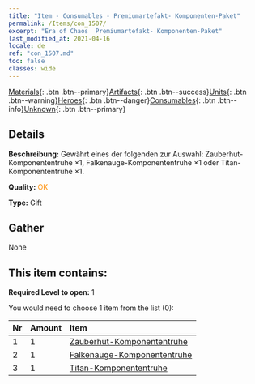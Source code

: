 ```yaml
---
title: "Item - Consumables - Premiumartefakt- Komponenten-Paket"
permalink: /Items/con_1507/
excerpt: "Era of Chaos  Premiumartefakt- Komponenten-Paket"
last_modified_at: 2021-04-16
locale: de
ref: "con_1507.md"
toc: false
classes: wide
---
```

 [Materials](/de/Items/){: .btn .btn--primary}[Artifacts](/de/Items/Artifacts/){: .btn .btn--success}[Units](/de/Items/Units/){: .btn .btn--warning}[Heroes](/de/Items/Heroes/){: .btn .btn--danger}[Consumables](/de/Items/Consumables/){: .btn .btn--info}[Unknown](/de/Items/Unknown/){: .btn .btn--primary}

## Details
 **Beschreibung:** Gewährt eines der folgenden zur Auswahl: Zauberhut-Komponententruhe ×1, Falkenauge-Komponententruhe ×1 oder Titan-Komponententruhe ×1.

 **Quality:** <span style="color: #FF8C00">OK</span>

 **Type:** Gift

## Gather

  None

## This item contains:

 **Required Level to open:** 1

 You would need to choose 1 item from the list (0):

  | Nr | Amount |     Item    |
  |:---|:-------|:------------|
  | 1 | 1 | [Zauberhut-Komponententruhe](/de/Items/con_1359/) |  | 
  | 2 | 1 | [Falkenauge-Komponententruhe](/de/Items/con_1349/) |  | 
  | 3 | 1 | [Titan-Komponententruhe](/de/Items/con_1343/) |  | 
